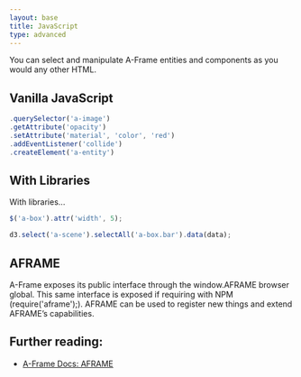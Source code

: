 ```yaml
---
layout: base
title: JavaScript
type: advanced
---
```


You can select and manipulate A-Frame entities and components as you would any other HTML.

## Vanilla JavaScript

```javascript
.querySelector('a-image')
.getAttribute('opacity')
.setAttribute('material', 'color', 'red')
.addEventListener('collide')
.createElement('a-entity')
```

## With Libraries
With libraries...

```javascript
$('a-box').attr('width', 5);

d3.select('a-scene').selectAll('a-box.bar').data(data);
```

## AFRAME

A-Frame exposes its public interface through the window.AFRAME browser global. This same interface is exposed if requiring with NPM (require('aframe');). AFRAME can be used to register new things and extend AFRAME’s capabilities.

## Further reading:

- [A-Frame Docs: AFRAME](https://aframe.io/docs/0.2.0/core/AFRAME.html)
